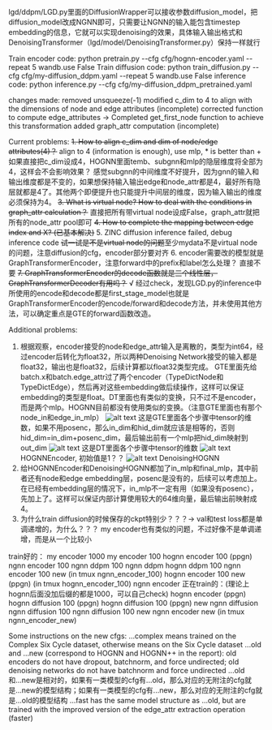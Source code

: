 lgd/ddpm/LGD.py里面的DiffusionWrapper可以接收参数diffusion_model，把diffusion_model改成NGNN即可，只需要让NGNN的输入能包含timestep embedding的信息，它就可以实现denoising的效果，具体输入输出格式和DenoisingTransformer（lgd/model/DenoisingTransformer.py）保持一样就行

Train encoder code: python pretrain.py --cfg cfg/hognn-encoder.yaml --repeat 5 wandb.use False
Train diffusion code: python train_diffusion.py --cfg cfg/my-diffusion_ddpm.yaml --repeat 5 wandb.use False
inference code: python inference.py --cfg cfg/my-diffusion_ddpm_pretrained.yaml

changes made: removed unsqueeze(-1)
modified c_dim to 4 to align with the dimensions of node and edge attributes (incomplete)
corrected function to compute edge_attributes -> Completed get_first_node function to achieve this transformation
added graph_attr computation (incomplete)

Current problems:
~~1. How to align c_dim and dim of node/edge attributes(4)？~~
align to 4 (information is enough), use mlp, * is better than +
如果直接把c_dim设成4，HOGNN里面temb、subgnn和mlp的隐层维度将全部为4，这样会不会影响效果？
感觉subgnn的中间维度不好提升，因为gnn的输入和输出维度都是不变的，如果想保持输入输出edge和node_attr都是4，最好所有隐层就都是4了。其他两个即便提升也只能提升中间层的维度，因为输入输出的维度必须保持为4。
~~3. What is virtual node? How to deal with the conditions in graph_attr calculation？~~
直接把所有带virtual node设成False，graph_attr就把所有的node_attr pool即可
~~4. How to complete the mapping between edge index and X? (已基本解决)~~
5. ZINC diffusion inference failed, debug inference code
~~试一试是不是virtual node的问题~~至少mydata不是virtual node的问题，注意diffusion的cfg，encoder部分要对齐
6. encoder需要改的模型就是GraphTransformerEncoder，注意forward中的prefix和label怎么处理？
直接不要
~~7. GraphTransformerEncoder的decode函数就是三个线性层，GraphTransformerDecoder有用吗？~~
√
经过check，发现LGD.py的inference中所使用的encode和decode都是first_stage_model也就是GraphTransformerEncoder的encode/forward和decode方法，并未使用其他方法，可以确定重点是GTE的forward函数改造。

Additional problems:
1. 根据观察，encoder接受的node和edge_attr输入是离散的，类型为int64，经过encoder后转化为float32，所以两种Denoising Network接受的输入都是float32，输出也是float32，后续计算都以float32类型完成。
GTE里面先给batch.x和batch.edge_attr过了两个encoder（TypeDictNode和TypeDictEdge），然后再对这些embedding做后续操作，这样可以保证embedding的类型是float。DT里面也有类似的变换，只不过不是encoder，而是两个mlp。HOGNN目前都没有使用类似的变换。（注意GTE里面也有那个node_in和edge_in_mlp）
![alt text](image.png)
这是GTE里面各个步骤中tensor的维数，如果不用posenc，那么in_dim和hid_dim就应该是相等的，否则hid_dim=in_dim+posenc_dim，最后输出前有一个mlp把hid_dim映射到out_dim
![alt text](image-1.png)
这是DT里面各个步骤中tensor的维数
![alt text](image-2.png)
HOGNNEncoder, 初始值是1？？
![alt text](image-3.png)
DenoisingHOGNN
2. 给HOGNNEncoder和DenoisingHOGNN都加了in_mlp和final_mlp，其中前者还有node和edge embedding层，posenc是没有的，后续可以考虑加上。在已经有embedding层的情况下，in_mlp不一定有用（如果没有posenc），先加上了。这样可以保证内部计算使用较大的64维向量，最后输出前映射成4。
3. 为什么train diffusion的时候保存的ckpt特别少？？？-> val和test loss都是单调递增的，为什么？？？
my encoder也有类似的问题，不过好像不是单调递增，而是从一个比较小

train好的：
my encoder 1000
my encoder 100
hognn encoder 100 (ppgn)
ngnn encoder 100
ngnn ddpm 100
ngnn ddpm
hognn ddpm 100
ngnn encoder 100 new (in tmux ngnn_encoder_100)
hognn encoder 100 new (ppgn) (in tmux hognn_encoder_100)
ngnn encoder
正在train的：(理论上hognn后面没加后缀的都是1000，可以自己check)
hognn encoder (ppgn)
hognn diffusion 100 (ppgn)
hognn diffusion 100 (ppgn) new
ngnn diffusion
ngnn diffusion 100
ngnn diffusion 100 new
ngnn encoder new (in tmux ngnn_encoder_new)

Some instructions on the new cfgs:
...complex means trained on the Complex Six Cycle dataset, otherwise means on the Six Cycle dataset
...old and ...new (correspond to HOGNN and HOGNN++ in the report): old encoders do not have dropout, batchnorm, and force undirected; old denoising networks do not have batchnorm and force undirected
...old和...new是相对的，如果有一类模型的cfg有...old，那么对应的无附注的cfg就是...new的模型结构；如果有一类模型的cfg有...new，那么对应的无附注的cfg就是...old的模型结构
...fast has the same model structure as ...old, but are trained with the improved version of the edge_attr extraction operation (faster)